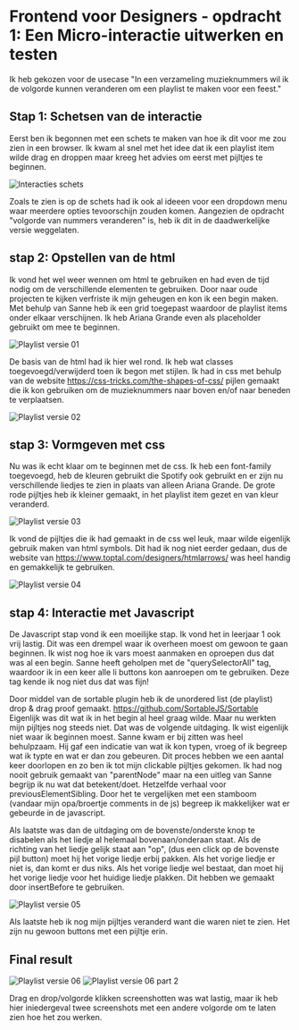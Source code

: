 # Frontend voor Designers - opdracht 1: Een Micro-interactie uitwerken en testen

Ik heb gekozen voor de usecase "In een verzameling muzieknummers wil ik de volgorde kunnen veranderen om een playlist te maken voor een feest."

## Stap 1: Schetsen van de interactie

Eerst ben ik begonnen met een schets te maken van hoe ik dit voor me zou zien in een browser. Ik kwam al snel met het idee dat ik een playlist item wilde drag en droppen maar kreeg het advies om eerst met pijltjes te beginnen. 

![Interacties schets](img/schetsInteractie.jpg "Interactie schets")

Zoals te zien is op de schets had ik ook al ideeen voor een dropdown menu waar meerdere opties tevoorschijn zouden komen. Aangezien de opdracht "volgorde van nummers veranderen" is, heb ik dit in de daadwerkelijke versie weggelaten.

## stap 2: Opstellen van de html

Ik vond het wel weer wennen om html te gebruiken en had even de tijd nodig om de verschillende elementen te gebruiken. Door naar oude projecten te kijken verfriste ik mijn geheugen en kon ik een begin maken. Met behulp van Sanne heb ik een grid toegepast waardoor de playlist items onder elkaar verschijnen. Ik heb Ariana Grande even als placeholder gebruikt om mee te beginnen.

![Playlist versie 01](img/versie01Playlist.png "Basis html")

De basis van de html had ik hier wel rond. Ik heb wat classes toegevoegd/verwijderd toen ik begon met stijlen. Ik had in css met behulp van de website https://css-tricks.com/the-shapes-of-css/ pijlen gemaakt die ik kon gebruiken om de muzieknummers naar boven en/of naar beneden te verplaatsen.

![Playlist versie 02](img/versie02Playlist.png "pijlen css")

## stap 3: Vormgeven met css

Nu was ik echt klaar om te beginnen met de css. Ik heb een font-family toegevoegd, heb de kleuren gebruikt die Spotify ook gebruikt en er zijn nu verschillende liedjes te zien in plaats van alleen Ariana Grande. De grote rode pijltjes heb ik kleiner gemaakt, in het playlist item gezet en van kleur veranderd. 

![Playlist versie 03](img/versie03Playlist.png "versie 3 vormgeving")

Ik vond de pijltjes die ik had gemaakt in de css wel leuk, maar wilde eigenlijk gebruik maken van html symbols. Dit had ik nog niet eerder gedaan, dus de website van https://www.toptal.com/designers/htmlarrows/ was heel handig en gemakkelijk te gebruiken. 

![Playlist versie 04](img/versie04Playlist.png "versie 4 vormgeving")

## stap 4: Interactie met Javascript

De Javascript stap vond ik een moeilijke stap. Ik vond het in leerjaar 1 ook vrij lastig. Dit was een drempel waar ik overheen moest om gewoon te gaan beginnen. Ik wist nog hoe ik vars moest aanmaken en oproepen dus dat was al een begin. Sanne heeft geholpen met de "querySelectorAll" tag, waardoor ik in een keer alle li buttons kon aanroepen om te gebruiken. Deze tag kende ik nog niet dus dat was fijn!

Door middel van de sortable plugin heb ik de unordered list (de playlist) drop & drag proof gemaakt. https://github.com/SortableJS/Sortable
Eigenlijk was dit wat ik in het begin al heel graag wilde. Maar nu werkten mijn pijltjes nog steeds niet. Dat was de volgende uitdaging.
Ik wist eigenlijk niet waar ik beginnen moest. Sanne kwam er bij zitten was heel behulpzaam. Hij gaf een indicatie van wat ik kon typen, vroeg of ik begreep wat ik typte en wat er dan zou gebeuren. Dit proces hebben we een aantal keer doorlopen en zo ben ik tot mijn clickable pijltjes gekomen.
Ik had nog nooit gebruik gemaakt van "parentNode" maar na een uitleg van Sanne begrijp ik nu wat dat betekent/doet. Hetzelfde verhaal voor previousElementSibling. Door het te vergelijken met een stamboom (vandaar mijn opa/broertje comments in de js) begreep ik makkelijker wat er gebeurde in de javascript.

Als laatste was dan de uitdaging om de bovenste/onderste knop te disabelen als het liedje al helemaal bovenaan/onderaan staat. 
Als de richting van het liedje gelijk staat aan "op", (dus een click op de bovenste pijl button) moet hij het vorige liedje erbij pakken. Als het vorige liedje er niet is, dan komt er dus niks. Als het vorige liedje wel bestaat, dan moet hij het vorige liedje voor het huidige liedje plakken. Dit hebben we gemaakt door insertBefore te gebruiken. 

![Playlist versie 05](img/versie05Playlist.png "versie 5 vormgeving")

Als laatste heb ik nog mijn pijltjes veranderd want die waren niet te zien. Het zijn nu gewoon buttons met een pijltje erin.

## Final result

![Playlist versie 06](img/versie06Playlist.png "versie 6 vormgeving")
![Playlist versie 06 part 2](img/versie06Playlistpt2.png "versie 6pt2 vormgeving")

Drag en drop/volgorde klikken screenshotten was wat lastig, maar ik heb hier iniedergeval twee screenshots met een andere volgorde om te laten zien hoe het zou werken. 

